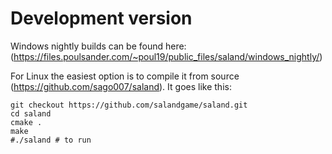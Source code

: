 # Development version

Windows nightly builds can be found here: (https://files.poulsander.com/~poul19/public_files/saland/windows_nightly/)

For Linux the easiest option is to compile it from source (https://github.com/sago007/saland).
It goes like this: 
```
git checkout https://github.com/salandgame/saland.git
cd saland
cmake .
make
#./saland # to run
```
